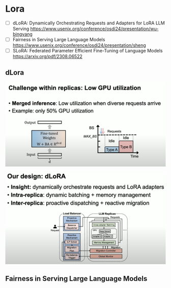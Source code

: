 # Lora

- [ ] dLoRA: Dynamically Orchestrating Requests and Adapters for LoRA LLM Serving https://www.usenix.org/conference/osdi24/presentation/wu-bingyang
- [ ] Fairness in Serving Large Language Models https://www.usenix.org/conference/osdi24/presentation/sheng
- [ ] SLoRA: Federated Parameter Efficient Fine-Tuning of Language Models https://arxiv.org/pdf/2308.06522

## dLora

![image-20240928131602414](./20240928-lora.assets/image-20240928131602414.png)

![image-20240928131642446](./20240928-lora.assets/image-20240928131642446.png)

## Fairness in Serving Large Language Models

